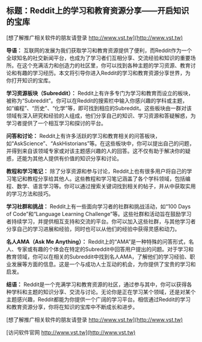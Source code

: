 ## **标题：Reddit上的学习和教育资源分享——开启知识的宝库**

[想了解推广相关软件的朋友请登录 http://www.vst.tw](http://www.vst.tw)

**导语：**
互联网的发展为我们获取学习和教育资源提供了便利，而Reddit作为一个全球知名的社交新闻平台，也成为了学习者们互相分享、交流经验和知识的重要场所。在这个充满活力和创造力的社区里，你可以找到各种主题的学习资源、教育讨论和有趣的学习经历。本文将引导你进入Reddit的学习和教育资源分享世界，为你打开知识的宝库。

**学习资源板块（Subreddit）：**
Reddit上有许多专门为学习和教育而设立的板块，被称为“Subreddit”。你可以在Reddit的搜索栏中输入你感兴趣的学科或主题，如“编程”、“历史”、“化学”等，即可找到相应的Subreddit。这些板块由一群对该领域有深入研究和经验的人组成，他们分享自己的知识、学习资源和答疑解惑，为学习者提供了一个相互学习和探讨的平台。

**问答和讨论：**
Reddit上有许多活跃的学习和教育相关的问答板块，如“AskScience”、“AskHistorians”等。在这些板块中，你可以提出自己的问题，并得到来自该领域专家或对该主题感兴趣的人的回答。这不仅有助于解决你的疑惑，还能为其他人提供有价值的知识分享和讨论。

**教程和学习笔记：**
除了分享资源和参与讨论，Reddit上也有很多用户将自己的学习笔记和教程分享给其他人。这些教程和学习笔记涵盖了各个学科领域，包括编程、数学、语言学习等。你可以通过搜索关键词找到相关的帖子，并从中获取实用的学习方法和技巧。

**学习社群和挑战：**
Reddit上有一些面向学习者的社群和挑战活动，如“100 Days of Code”和“Language Learning Challenge”等。这些社群和活动旨在鼓励学习者持续学习，并提供相互支持和交流的平台。你可以加入这些社群，与其他学习者分享自己的学习进展和经验，同时也可以从他们的经验中获得灵感和动力。

**名人AMA（Ask Me Anything）：**
Reddit上的“AMA”是一种特殊的问答形式，名人、专家或有趣的个体会在特定的Subreddit中回答用户提出的问题。对于学习和教育领域，你可以在相关的Subreddit中找到名人AMA，了解他们的学习经验、职业发展等方面的信息。这是一个与成功人士互动的机会，为你提供了宝贵的学习和启发。

**结语：**
Reddit是一个充满学习和教育资源的社区，通过参与其中，你可以获得各种学科和主题的知识分享、交流与讨论。无论你是正在学习某个领域，还是对某个主题感兴趣，Reddit都能为你提供一个广阔的学习平台。相信通过Reddit的学习和教育资源分享，你将在知识的宝库中不断成长和进步。

[想了解推广相关软件的朋友请登录 http://www.vst.tw](http://www.vst.tw)


[访问软件官网 http://www.vst.tw](http://www.vst.tw)
